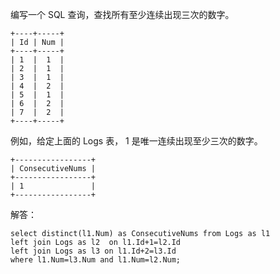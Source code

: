 编写一个 SQL 查询，查找所有至少连续出现三次的数字。
```
+----+-----+
| Id | Num |
+----+-----+
| 1  |  1  |
| 2  |  1  |
| 3  |  1  |
| 4  |  2  |
| 5  |  1  |
| 6  |  2  |
| 7  |  2  |
+----+-----+
```
例如，给定上面的 Logs 表， 1 是唯一连续出现至少三次的数字。
```
+-----------------+
| ConsecutiveNums |
+-----------------+
| 1               |
+-----------------+
```
解答：
```mysql
select distinct(l1.Num) as ConsecutiveNums from Logs as l1 
left join Logs as l2  on l1.Id+1=l2.Id 
left join Logs as l3 on l1.Id+2=l3.Id 
where l1.Num=l3.Num and l1.Num=l2.Num;
```
